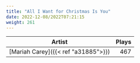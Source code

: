 ```yaml
---
title: "All I Want for Christmas Is You"
date: 2022-12-08/2022T07:21:15
weight: 261
---
```




 Artist | Plays 
----- | -----:
[Mariah Carey]({{< ref "a31885">}}) | 467

